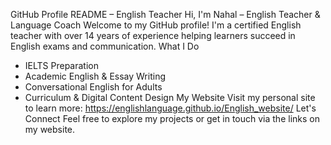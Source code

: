GitHub Profile README – English Teacher
Hi, I'm Nahal – English Teacher & Language Coach
Welcome to my GitHub profile! I'm a certified English teacher with over 14 years of experience helping learners succeed in English exams and communication.
What I Do
- IELTS  Preparation
- Academic English & Essay Writing
- Conversational English for Adults
- Curriculum & Digital Content Design
My Website
Visit my personal site to learn more:
https://englishlanguage.github.io/English_website/
Let's Connect
Feel free to explore my projects or get in touch via the links on my website.
